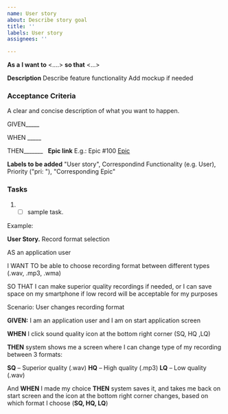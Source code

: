 ```yaml
---
name: User story
about: Describe story goal
title: ''
labels: User story
assignees: ''

---
```


**As a** <role> **I want to** <....> **so that** <...>

**Description**
Describe feature functionality
Add mockup if needed

### Acceptance Criteria
A clear and concise description of what you want to happen.

GIVEN_____

WHEN _____

THEN_______
 
**Epic link**
E.g.: Epic #100 [Epic](https://jira.softserve.academy/browse/100)

**Labels to be added**
"User story", Correspondind Functionality (e.g. User), Priority ("pri: "), "Corresponding Epic"

### Tasks 
1. - [ ] sample task.

Example:

**User Story.** Record format selection

AS an application user

I WANT TO be able to choose recording format between different types (.wav, .mp3, .wma)

SO THAT I can make superior quality recordings if needed, or I can save space on my smartphone if low record will be acceptable for my purposes

Scenario: User changes recording format

**GIVEN:** I am an application user and I am on start application screen

**WHEN** I click sound quality icon at the bottom right corner (SQ, HQ ,LQ)

**THEN** system shows me a screen where I can change type of my recording between 3 formats:

**SQ** – Superior quality (.wav)
**HQ** – High quality (.mp3)
**LQ** – Low quality (.wav)

And **WHEN** I made my choice 
**THEN** system saves it, and takes me back on start screen and the icon at the bottom right corner changes, based on which format I choose (**SQ, HQ, LQ**)
 

 
